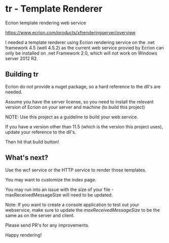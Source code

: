 # tr - Template Renderer

Ecrion template rendering web service

https://www.ecrion.com/products/xfrenderingserver/overview

I needed a template renderer using Ecrion rendering service on the .net framework 4.5 (well 4.5.2) as the current
web service provied by Ecrion can only be installed on .net Framework 2.0, which will not work on Windows server
2012 R2.

## Building tr

Ecrion do not provide a nuget package, so a hard reference to the dll's are needed.

Assume you have the server license, so you need to install the relevant version of Ecrion on your server and machine 
(to build this project)

NOTE: Use this project as a guideline to build your web service.

If you have a version other than 11.5 (which is the version this project uses), update your reference to the dll's.

Then hit that build button!

## What's next?

Use the wcf service or the HTTP service to render those templates.

You may want to customize the index page.

You may run into an issue with the size of your file - maxReceivedMessageSize will need to be updated.

Note: If you want to create a console application to test out your webservice, make sure to update the 
*maxReceivedMessageSize* to be the same as on the server and client.

Please send PR's for any improvements.

Happy rendering!
